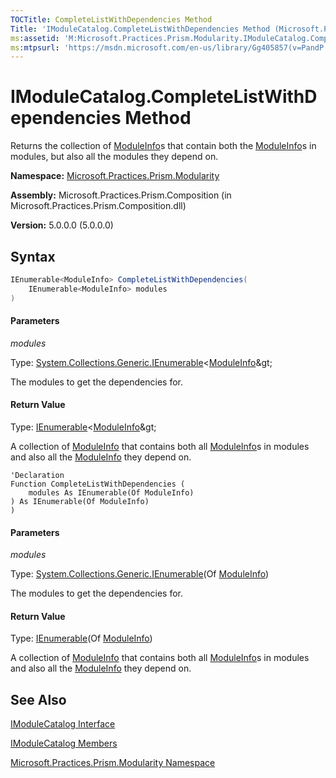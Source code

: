 ```yaml
---
TOCTitle: CompleteListWithDependencies Method
Title: 'IModuleCatalog.CompleteListWithDependencies Method (Microsoft.Practices.Prism.Modularity)'
ms:assetid: 'M:Microsoft.Practices.Prism.Modularity.IModuleCatalog.CompleteListWithDependencies(System.Collections.Generic.IEnumerable{Microsoft.Practices.Prism.Modularity.ModuleInfo})'
ms:mtpsurl: 'https://msdn.microsoft.com/en-us/library/Gg405857(v=PandP.50)'
---
```


# IModuleCatalog.CompleteListWithDependencies Method

Returns the collection of [ModuleInfo](https://msdn.microsoft.com/en-us/library/microsoft.practices.prism.modularity.moduleinfo(v=pandp.50))s that contain both the [ModuleInfo](https://msdn.microsoft.com/en-us/library/microsoft.practices.prism.modularity.moduleinfo(v=pandp.50))s in modules, but also all the modules they depend on.

**Namespace:** [Microsoft.Practices.Prism.Modularity](https://msdn.microsoft.com/en-us/library/microsoft.practices.prism.modularity(v=pandp.50))

**Assembly:** Microsoft.Practices.Prism.Composition (in Microsoft.Practices.Prism.Composition.dll)

**Version:** 5.0.0.0 (5.0.0.0)

## Syntax

```C#
IEnumerable<ModuleInfo> CompleteListWithDependencies(
	IEnumerable<ModuleInfo> modules
)
```

#### Parameters

*modules* 

Type: [System.Collections.Generic.IEnumerable](http://msdn2.microsoft.com/en-us/library/9eekhta0)&lt;[ModuleInfo](https://msdn.microsoft.com/en-us/library/microsoft.practices.prism.modularity.moduleinfo(v=pandp.50))&gt;

The modules to get the dependencies for.

#### Return Value

Type: [IEnumerable](http://msdn2.microsoft.com/en-us/library/9eekhta0)&lt;[ModuleInfo](https://msdn.microsoft.com/en-us/library/microsoft.practices.prism.modularity.moduleinfo(v=pandp.50))&gt;

A collection of [ModuleInfo](https://msdn.microsoft.com/en-us/library/microsoft.practices.prism.modularity.moduleinfo(v=pandp.50)) that contains both all [ModuleInfo](https://msdn.microsoft.com/en-us/library/microsoft.practices.prism.modularity.moduleinfo(v=pandp.50))s in modules and also all the [ModuleInfo](https://msdn.microsoft.com/en-us/library/microsoft.practices.prism.modularity.moduleinfo(v=pandp.50)) they depend on.

```VB
'Declaration
Function CompleteListWithDependencies ( 
	modules As IEnumerable(Of ModuleInfo)
) As IEnumerable(Of ModuleInfo)
)
```

#### Parameters

*modules* 

Type: [System.Collections.Generic.IEnumerable](http://msdn2.microsoft.com/en-us/library/9eekhta0)(Of [ModuleInfo](https://msdn.microsoft.com/en-us/library/microsoft.practices.prism.modularity.moduleinfo(v=pandp.50)))

The modules to get the dependencies for.

#### Return Value

Type: [IEnumerable](http://msdn2.microsoft.com/en-us/library/9eekhta0)(Of [ModuleInfo](https://msdn.microsoft.com/en-us/library/microsoft.practices.prism.modularity.moduleinfo(v=pandp.50)))

A collection of [ModuleInfo](https://msdn.microsoft.com/en-us/library/microsoft.practices.prism.modularity.moduleinfo(v=pandp.50)) that contains both all [ModuleInfo](https://msdn.microsoft.com/en-us/library/microsoft.practices.prism.modularity.moduleinfo(v=pandp.50))s in modules and also all the [ModuleInfo](https://msdn.microsoft.com/en-us/library/microsoft.practices.prism.modularity.moduleinfo(v=pandp.50)) they depend on.

## See Also

[IModuleCatalog Interface](https://msdn.microsoft.com/en-us/library/microsoft.practices.prism.modularity.imodulecatalog(v=pandp.50))

[IModuleCatalog Members](https://msdn.microsoft.com/en-us/library/microsoft.practices.prism.modularity.imodulecatalog_members(v=pandp.50))

[Microsoft.Practices.Prism.Modularity Namespace](https://msdn.microsoft.com/en-us/library/microsoft.practices.prism.modularity(v=pandp.50))
